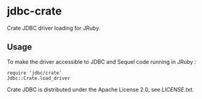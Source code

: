 # jdbc-crate

Crate JDBC driver loading for JRuby.

## Usage

To make the driver accessible to JDBC and Sequel code running in JRuby :

    require 'jdbc/crate'
    Jdbc::Crate.load_driver


Crate JDBC is distributed under the Apache License 2.0, see *LICENSE.txt*.
